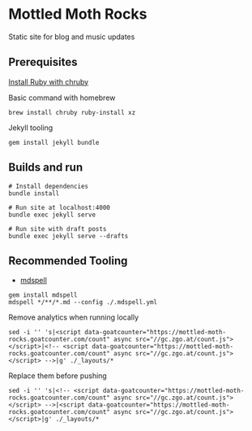 # Mottled Moth Rocks

Static site for blog and music updates

## Prerequisites

[Install Ruby with chruby](https://mac.install.guide/ruby/12)

Basic command with homebrew
```
brew install chruby ruby-install xz
```

Jekyll tooling
```
gem install jekyll bundle
```

## Builds and run

```
# Install dependencies
bundle install

# Run site at localhost:4000
bundle exec jekyll serve

# Run site with draft posts
bundle exec jekyll serve --drafts
```

## Recommended Tooling

* [mdspell](https://github.com/mtuchowski/mdspell)

```
gem install mdspell
mdspell */**/*.md --config ./.mdspell.yml
```

Remove analytics when running locally

```
sed -i '' 's|<script data-goatcounter="https://mottled-moth-rocks.goatcounter.com/count" async src="//gc.zgo.at/count.js"></script>|<!-- <script data-goatcounter="https://mottled-moth-rocks.goatcounter.com/count" async src="//gc.zgo.at/count.js"></script> -->|g' ./_layouts/*
```

Replace them before pushing

```
sed -i '' 's|<!-- <script data-goatcounter="https://mottled-moth-rocks.goatcounter.com/count" async src="//gc.zgo.at/count.js"></script> -->|<script data-goatcounter="https://mottled-moth-rocks.goatcounter.com/count" async src="//gc.zgo.at/count.js"></script>|g' ./_layouts/*
```